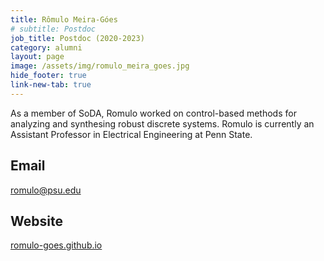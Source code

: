 ```yaml
---
title: Rômulo Meira-Góes
# subtitle: Postdoc
job_title: Postdoc (2020-2023)
category: alumni
layout: page
image: /assets/img/romulo_meira_goes.jpg
hide_footer: true
link-new-tab: true
---
```

<!-- team/romulo_meira_goes.md -->
As a member of SoDA, Romulo worked on control-based methods for analyzing and synthesing robust discrete systems. Romulo is currently an Assistant Professor in Electrical Engineering at Penn State. 
​
## Email ##
[romulo@psu.edu](mailto:romulo@psu.edu)
​
## Website ##
[romulo-goes.github.io](https://romulo-goes.github.io/)

